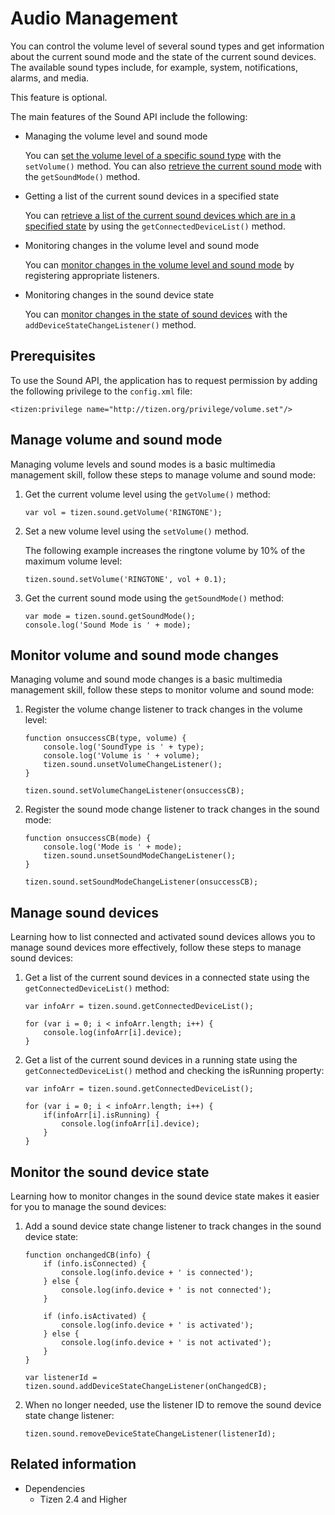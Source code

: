 # Audio Management

You can control the volume level of several sound types and get information about the current sound mode and the state of the current sound devices. The available sound types include, for example, system, notifications, alarms, and media.

This feature is optional.

The main features of the Sound API include the following:

- Managing the volume level and sound mode

  You can [set the volume level of a specific sound type](#manage-volume-and-sound-mode) with the `setVolume()` method. You can also [retrieve the current sound mode](#manage-volume-and-sound-mode) with the `getSoundMode()` method.

- Getting a list of the current sound devices in a specified state

  You can [retrieve a list of the current sound devices which are in a specified state](#manage-sound-devices) by using the `getConnectedDeviceList()` method.

- Monitoring changes in the volume level and sound mode

  You can [monitor changes in the volume level and sound mode](#monitor-volume-and-sound-mode-changes) by registering appropriate listeners.

- Monitoring changes in the sound device state

  You can [monitor changes in the state of sound devices](#monitor-the-sound-device-state) with the `addDeviceStateChangeListener()` method.

## Prerequisites

To use the Sound API, the application has to request permission by adding the following privilege to the `config.xml` file:

```
<tizen:privilege name="http://tizen.org/privilege/volume.set"/>
```

## Manage volume and sound mode

Managing volume levels and sound modes is a basic multimedia management skill, follow these steps to manage volume and sound mode:

1. Get the current volume level using the `getVolume()` method:

   ```
   var vol = tizen.sound.getVolume('RINGTONE');
   ```

2. Set a new volume level using the `setVolume()` method.

   The following example increases the ringtone volume by 10% of the maximum volume level:

   ```
   tizen.sound.setVolume('RINGTONE', vol + 0.1);
   ```

3. Get the current sound mode using the `getSoundMode()` method:

   ```
   var mode = tizen.sound.getSoundMode();
   console.log('Sound Mode is ' + mode);
   ```

## Monitor volume and sound mode changes

Managing volume and sound mode changes is a basic multimedia management skill, follow these steps to monitor volume and sound mode:

1. Register the volume change listener to track changes in the volume level:

   ```
   function onsuccessCB(type, volume) {
       console.log('SoundType is ' + type);
       console.log('Volume is ' + volume);
       tizen.sound.unsetVolumeChangeListener();
   }

   tizen.sound.setVolumeChangeListener(onsuccessCB);
   ```

2. Register the sound mode change listener to track changes in the sound mode:

   ```
   function onsuccessCB(mode) {
       console.log('Mode is ' + mode);
       tizen.sound.unsetSoundModeChangeListener();
   }

   tizen.sound.setSoundModeChangeListener(onsuccessCB);
   ```

## Manage sound devices

Learning how to list connected and activated sound devices allows you to manage sound devices more effectively, follow these steps to manage sound devices:

1. Get a list of the current sound devices in a connected state using the `getConnectedDeviceList()` method:

   ```
   var infoArr = tizen.sound.getConnectedDeviceList();

   for (var i = 0; i < infoArr.length; i++) {
       console.log(infoArr[i].device);
   }
   ```

2. Get a list of the current sound devices in a running state using the `getConnectedDeviceList()` method and checking the isRunning property:

   ```
   var infoArr = tizen.sound.getConnectedDeviceList();

   for (var i = 0; i < infoArr.length; i++) {
       if(infoArr[i].isRunning) {
           console.log(infoArr[i].device);
       }
   }
   ```

## Monitor the sound device state

Learning how to monitor changes in the sound device state makes it easier for you to manage the sound devices:

1. Add a sound device state change listener to track changes in the sound device state:

   ```
   function onchangedCB(info) {
       if (info.isConnected) {
           console.log(info.device + ' is connected');
       } else {
           console.log(info.device + ' is not connected');
       }

       if (info.isActivated) {
           console.log(info.device + ' is activated');
       } else {
           console.log(info.device + ' is not activated');
       }
   }

   var listenerId = tizen.sound.addDeviceStateChangeListener(onChangedCB);
   ```

2. When no longer needed, use the listener ID to remove the sound device state change listener:

   ```
   tizen.sound.removeDeviceStateChangeListener(listenerId);
   ```

## Related information
* Dependencies
  - Tizen 2.4 and Higher
